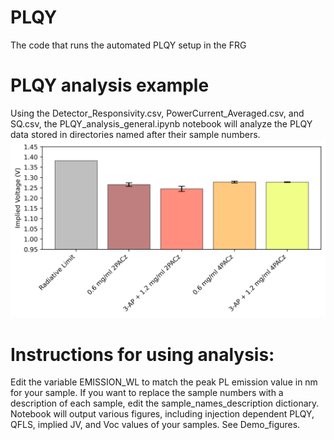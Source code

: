 # PLQY
The code that runs the automated PLQY setup in the FRG
# PLQY analysis example
Using the Detector_Responsivity.csv, PowerCurrent_Averaged.csv, and SQ.csv, the PLQY_analysis_general.ipynb notebook will analyze the PLQY data stored in directories named after their sample numbers.  
![](Demo_figures/Voc_1Sun.png)


# Instructions for using analysis:
Edit the variable EMISSION_WL to match the peak PL emission value in nm for your sample. 
If you want to replace the sample numbers with a description of each sample, edit the sample_names_description dictionary.  
Notebook will output various figures, including injection dependent PLQY, QFLS, implied JV, and Voc values of your samples. See Demo_figures. 
